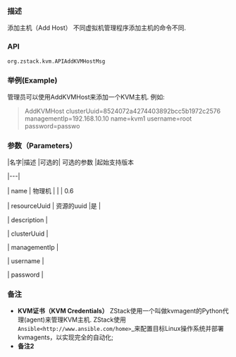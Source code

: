 ### 描述
添加主机（Add Host）
不同虚拟机管理程序添加主机的命令不同.

### API
`org.zstack.kvm.APIAddKVMHostMsg`

### 举例(Example)

管理员可以使用AddKVMHost来添加一个KVM主机. 例如: 

> AddKVMHost clusterUuid=8524072a4274403892bcc5b1972c2576 managementIp=192.168.10.10 name=kvm1 username=root password=passwo

### 参数（Parameters）
|名字|描述 |可选的| 可选的参数 |起始支持版本

|---| 

| name | 物理机 | | | 0.6 

| resourceUuid | 资源的uuid |是 |

| description | 

| clusterUuid |

| managementIp |

| username |

| password |

### 备注
* **KVM证书（KVM Credentials）**
ZStack使用一个叫做kvmagent的Python代理(agent)来管理KVM主机. ZStack使用`Ansible<http://www.ansible.com/home>`_来配置目标Linux操作系统并部署kvmagents，以实现完全的自动化; 
* **备注2**
